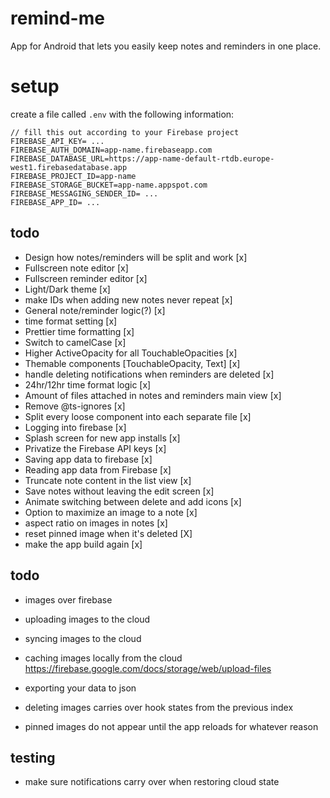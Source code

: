 # remind-me

App for Android that lets you easily keep notes and reminders in one place.

# setup

create a file called `.env` with the following information:

```
// fill this out according to your Firebase project
FIREBASE_API_KEY= ...
FIREBASE_AUTH_DOMAIN=app-name.firebaseapp.com
FIREBASE_DATABASE_URL=https://app-name-default-rtdb.europe-west1.firebasedatabase.app
FIREBASE_PROJECT_ID=app-name
FIREBASE_STORAGE_BUCKET=app-name.appspot.com
FIREBASE_MESSAGING_SENDER_ID= ...
FIREBASE_APP_ID= ...
```

## todo

-   Design how notes/reminders will be split and work [x]
-   Fullscreen note editor [x]
-   Fullscreen reminder editor [x]
-   Light/Dark theme [x]
-   make IDs when adding new notes never repeat [x]
-   General note/reminder logic(?) [x]
-   time format setting [x]
-   Prettier time formatting [x]
-   Switch to camelCase [x]
-   Higher ActiveOpacity for all TouchableOpacities [x]
-   Themable components [TouchableOpacity, Text] [x]
-   handle deleting notifications when reminders are deleted [x]
-   24hr/12hr time format logic [x]
-   Amount of files attached in notes and reminders main view [x]
-   Remove @ts-ignores [x]
-   Split every loose component into each separate file [x]
-   Logging into firebase [x]
-   Splash screen for new app installs [x]
-   Privatize the Firebase API keys [x]
-   Saving app data to firebase [x]
-   Reading app data from Firebase [x]
-   Truncate note content in the list view [x]
-   Save notes without leaving the edit screen [x]
-   Animate switching between delete and add icons [x]
-   Option to maximize an image to a note [x]
-   aspect ratio on images in notes [x]
-   reset pinned image when it's deleted [X]
-   make the app build again [x]

## todo

-   images over firebase
-   uploading images to the cloud
-   syncing images to the cloud
-   caching images locally from the cloud
    https://firebase.google.com/docs/storage/web/upload-files

-   exporting your data to json
-   deleting images carries over hook states from the previous index
-   pinned images do not appear until the app reloads for whatever reason

## testing

-   make sure notifications carry over when restoring cloud state
